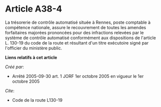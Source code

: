 # Article A38-4

La trésorerie de contrôle automatisé située à Rennes, poste comptable à compétence nationale, assure le recouvrement de
toutes les amendes forfaitaires majorées prononcées pour des infractions relevées par le système de contrôle automatisé
conformément aux dispositions de l'article L. 130-19 du code de la route et résultant d'un titre exécutoire signé par
l'officier du ministère public.

**Liens relatifs à cet article**

_Créé par_:

  - Arrêté 2005-09-30 art. 1 JORF 1er octobre 2005 en vigueur le 1er octobre 2005

_Cite_:

  - Code de la route L130-19
